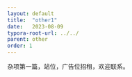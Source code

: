 ```yaml
---
layout: default
title:  "other1"
date:   2023-08-09
typora-root-url: ../../
parent: other
order: 1
---
```


杂项第一篇，站位，广告位招租，欢迎联系。